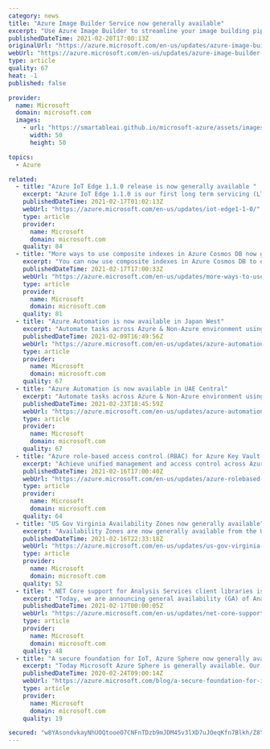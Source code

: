 ```yaml
---
category: news
title: "Azure Image Builder Service now generally available"
excerpt: "Use Azure Image Builder to streamline your image building pipeline and integrate your DevOps application life-cycle with the cloud native tools."
publishedDateTime: 2021-02-20T17:00:13Z
originalUrl: "https://azure.microsoft.com/en-us/updates/azure-image-builder-service-now-generally-available/"
webUrl: "https://azure.microsoft.com/en-us/updates/azure-image-builder-service-now-generally-available/"
type: article
quality: 67
heat: -1
published: false

provider:
  name: Microsoft
  domain: microsoft.com
  images:
    - url: "https://smartableai.github.io/microsoft-azure/assets/images/organizations/microsoft.com-50x50.jpg"
      width: 50
      height: 50

topics:
  - Azure

related:
  - title: "Azure IoT Edge 1.1.0 release is now generally available "
    excerpt: "Azure IoT Edge 1.1.0 is our first long term servicing (LTS) release."
    publishedDateTime: 2021-02-17T01:02:13Z
    webUrl: "https://azure.microsoft.com/en-us/updates/iot-edge1-1-0/"
    type: article
    provider:
      name: Microsoft
      domain: microsoft.com
    quality: 84
  - title: "More ways to use composite indexes in Azure Cosmos DB now generally available"
    excerpt: "You can now use composite indexes in Azure Cosmos DB to optimize even more types of queries, including queries with aggregates and system functions."
    publishedDateTime: 2021-02-17T17:00:33Z
    webUrl: "https://azure.microsoft.com/en-us/updates/more-ways-to-use-composite-indexes-in-azure-cosmos-db-now-generally-available-2/"
    type: article
    provider:
      name: Microsoft
      domain: microsoft.com
    quality: 81
  - title: "Azure Automation is now available in Japan West"
    excerpt: "Automate tasks across Azure & Non-Azure environment using PowerShell and Python based scripts."
    publishedDateTime: 2021-02-09T16:49:56Z
    webUrl: "https://azure.microsoft.com/en-us/updates/azure-automation-in-japan-west-region/"
    type: article
    provider:
      name: Microsoft
      domain: microsoft.com
    quality: 67
  - title: "Azure Automation is now available in UAE Central"
    excerpt: "Automate tasks across Azure & Non-Azure environment using PowerShell and Python based scripts. "
    publishedDateTime: 2021-02-23T18:45:59Z
    webUrl: "https://azure.microsoft.com/en-us/updates/azure-automation-in-uae-central-region/"
    type: article
    provider:
      name: Microsoft
      domain: microsoft.com
    quality: 67
  - title: "Azure role-based access control (RBAC) for Azure Key Vault data plane authorization is now generally available"
    excerpt: "Achieve unified management and access control across Azure resources, Azure Key Vault and keys, certificates, and secrets."
    publishedDateTime: 2021-02-16T17:00:40Z
    webUrl: "https://azure.microsoft.com/en-us/updates/azure-rolebased-access-control-rbac-for-azure-key-vault-data-plane-authorization-is-now-available/"
    type: article
    provider:
      name: Microsoft
      domain: microsoft.com
    quality: 64
  - title: "US Gov Virginia Availability Zones now generally available"
    excerpt: "Availability Zones are now generally available from the US Gov Virginia datacenter region, offering US government customers more options for their most demanding mission-critical applications."
    publishedDateTime: 2021-02-16T22:33:18Z
    webUrl: "https://azure.microsoft.com/en-us/updates/us-gov-virginia-availability-zones-now-generally-available/"
    type: article
    provider:
      name: Microsoft
      domain: microsoft.com
    quality: 52
  - title: ".NET Core support for Analysis Services client libraries is generally available"
    excerpt: "Today, we are announcing general availability (GA) of Analysis Services client libraries for .NET Core, along with several enhancements."
    publishedDateTime: 2021-02-17T00:00:05Z
    webUrl: "https://azure.microsoft.com/en-us/updates/net-core-support-for-analysis-services-client-libraries-is-ga/"
    type: article
    provider:
      name: Microsoft
      domain: microsoft.com
    quality: 48
  - title: "A secure foundation for IoT, Azure Sphere now generally available"
    excerpt: "Today Microsoft Azure Sphere is generally available. Our mission is to empower every organization on the planet to connect and create secured and trustworthy IoT devices. General availability is an important milestone for our team and for our customers, demonstrating that we are ready to fulfill our"
    publishedDateTime: 2020-02-24T09:00:14Z
    webUrl: "https://azure.microsoft.com/blog/a-secure-foundation-for-iot-azure-sphere-now-generally-available/"
    type: article
    provider:
      name: Microsoft
      domain: microsoft.com
    quality: 19

secured: "w8YAsondvkayNhUOQtooeO7CNFnTDzb9mJDM45v3lXD7uJOeqKfn7Blkh/Z8YiggFtbgckKsTpg0q8N5uazg8nZbb/WxLGlDhNaJwuvTNzmr0AWuxcNl+nnTPrfYg/jtzzdmW+1GlklKlZNXInHIohBU7Zy7G77xqa8fA5Mav0YQ9Maryzk32XEgP77ZwlDftrBI6iOWZ9jEfY6w1qaSSpyu0FHTgYl+3ZgPUJ+wSmIZQEYYhT1c41LETG0gbEQDx+ndtRX3Lo4R6wtMNFnkKaJDymhRhNvnjnmzjheKWM7G+k1Lzi0FR5kUD4NEKJ63gQ9/c4vKzTRFMQQd2Kl7wWPsCKzZnDvN0/+U9Uid69I=;ekqu+fEUGJ9CXps6/HCuRA=="
---
```


